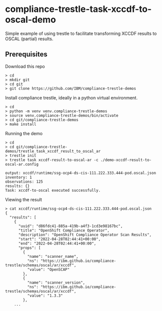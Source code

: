 # compliance-trestle-task-xccdf-to-oscal-demo

Simple example of using trestle to facilitate transforming XCCDF results to OSCAL (partial) results.

## Prerequisites

Download this repo

```
> cd
> mkdir git
> cd git
> git clone https://github.com/IBM/compliance-trestle-demos
```

Install compliance trestle, ideally in a python virtual environment.

```
> cd
> python -m venv venv.compliance-trestle-demos
> source venv.compliance-trestle-demos/bin/activate
> cd git/compliance-trestle-demos
> make install
```

Running the demo

```
> cd
> cd git/compliance-trestle-demos/trestle_task_xccdf_result_to_oscal_ar
> trestle init
> trestle task xccdf-result-to-oscal-ar -c ./demo-xccdf-result-to-oscal-ar.config

output: xccdf/runtime/ssg-ocp4-ds-cis-111.222.333.444-pod.oscal.json
inventory: 1
observations: 125
results: {}
Task: xccdf-to-oscal executed successfully.
```

Viewing the result

```
> cat xccdf/runtime/ssg-ocp4-ds-cis-111.222.333.444-pod.oscal.json
{
  "results": [
    {
      "uuid": "d86fdc41-885a-419b-a4f3-1cd3e98167bc",
      "title": "OpenShift Compliance Operator",
      "description": "OpenShift Compliance Operator Scan Results",
      "start": "2022-04-28T02:44:41+00:00",
      "end": "2022-04-28T02:44:41+00:00",
      "props": [
        {
          "name": "scanner_name",
          "ns": "https://ibm.github.io/compliance-trestle/schemas/oscal/ar/xccdf",
          "value": "OpenSCAP"
        },
        {
          "name": "scanner_version",
          "ns": "https://ibm.github.io/compliance-trestle/schemas/oscal/ar/xccdf",
          "value": "1.3.3"
        },
    ...
```
